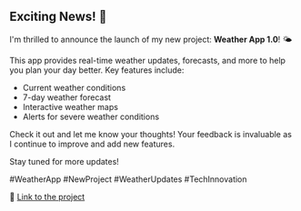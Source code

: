 ## Exciting News! 🌟

I'm thrilled to announce the launch of my new project: **Weather App 1.0**! 🌤️

This app provides real-time weather updates, forecasts, and more to help you plan your day better. Key features include:
- Current weather conditions
- 7-day weather forecast
- Interactive weather maps
- Alerts for severe weather conditions

Check it out and let me know your thoughts! Your feedback is invaluable as I continue to improve and add new features.

Stay tuned for more updates!

#WeatherApp #NewProject #WeatherUpdates #TechInnovation

🔗 [Link to the project](#)